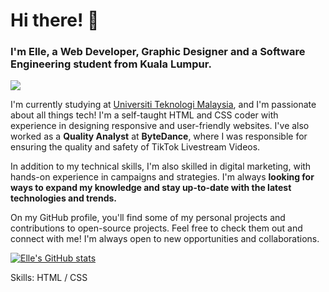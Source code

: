 <h1>Hi there! 👋</h1>
<h3>I'm Elle, a Web Developer, Graphic Designer and a Software Engineering student from Kuala Lumpur.</h3>

![](https://blogger.googleusercontent.com/img/b/R29vZ2xl/AVvXsEhbzhYcAjPbzbVdhzeYn1F5CNGChsAmsp529Xvo1lsR_3xMXo8S4FeOQxnqR8jYUkdl96gGNfERYIiVXiA5RxTnyCQh5eOZk44l18JXlE1MLCIDQ1b0U1XKMSDRaliNa6HBQk7dvjKTsNzOUTfccTIxLsd2KIvXGqVEdvI6fq4ADYTBpx9y0E-6NxWlIQ/s16000/Software%20Solutions%20(3).png)

I'm currently studying at [Universiti Teknologi Malaysia](https://www.utm.my), and I'm passionate about all things tech! I'm a self-taught HTML and CSS coder with experience in designing responsive and user-friendly websites. I've also worked as a **Quality Analyst** at **ByteDance**, where I was responsible for ensuring the quality and safety of TikTok Livestream Videos.

In addition to my technical skills, I'm also skilled in digital marketing, with hands-on experience in campaigns and strategies. I'm always **looking for ways to expand my knowledge and stay up-to-date with the latest technologies and trends.**

On my GitHub profile, you'll find some of my personal projects and contributions to open-source projects. Feel free to check them out and connect with me! I'm always open to new opportunities and collaborations.


[![Elle's GitHub stats](https://github-readme-stats.vercel.app/api?username=elleamyr)](https://github.com/elleamyr/github-readme-stats)

Skills: HTML / CSS


